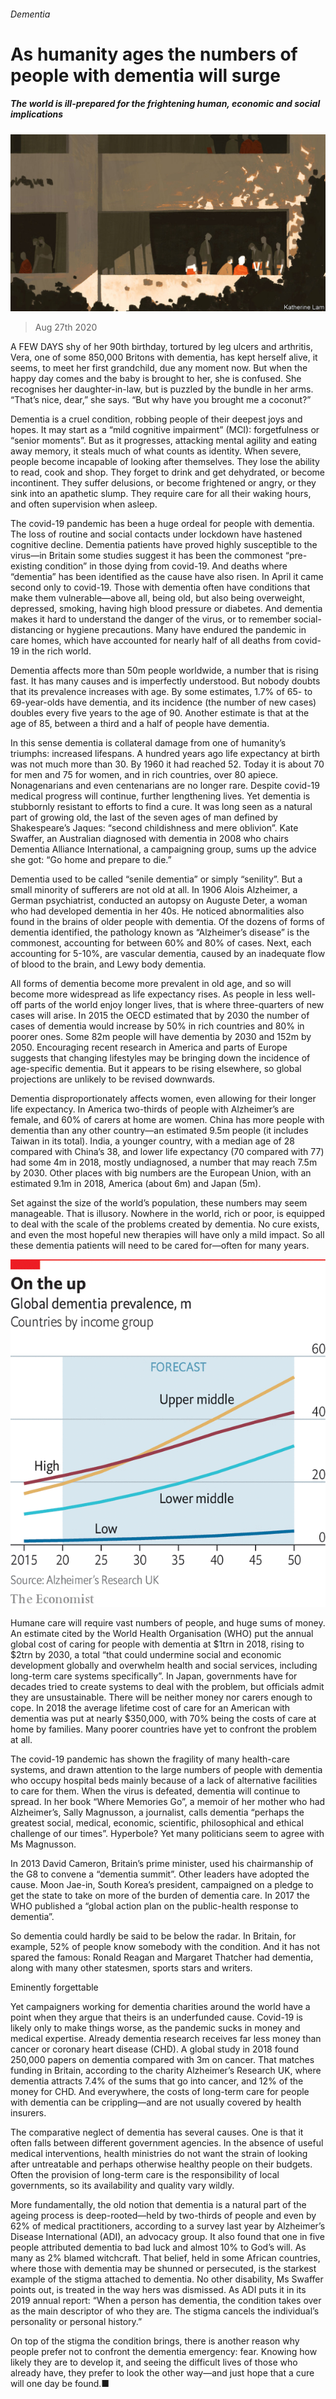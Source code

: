 ###### Dementia

# As humanity ages the numbers of people with dementia will surge 

##### The world is ill-prepared for the frightening human, economic and social implications 

![image](images/20200829_SRD001_0.jpg) 

> Aug 27th 2020 

A FEW DAYS shy of her 90th birthday, tortured by leg ulcers and arthritis, Vera, one of some 850,000 Britons with dementia, has kept herself alive, it seems, to meet her first grandchild, due any moment now. But when the happy day comes and the baby is brought to her, she is confused. She recognises her daughter-in-law, but is puzzled by the bundle in her arms. “That’s nice, dear,” she says. “But why have you brought me a coconut?”

Dementia is a cruel condition, robbing people of their deepest joys and hopes. It may start as a “mild cognitive impairment” (MCI): forgetfulness or “senior moments”. But as it progresses, attacking mental agility and eating away memory, it steals much of what counts as identity. When severe, people become incapable of looking after themselves. They lose the ability to read, cook and shop. They forget to drink and get dehydrated, or become incontinent. They suffer delusions, or become frightened or angry, or they sink into an apathetic slump. They require care for all their waking hours, and often supervision when asleep.


The covid-19 pandemic has been a huge ordeal for people with dementia. The loss of routine and social contacts under lockdown have hastened cognitive decline. Dementia patients have proved highly susceptible to the virus—in Britain some studies suggest it has been the commonest “pre-existing condition” in those dying from covid-19. And deaths where “dementia” has been identified as the cause have also risen. In April it came second only to covid-19. Those with dementia often have conditions that make them vulnerable—above all, being old, but also being overweight, depressed, smoking, having high blood pressure or diabetes. And dementia makes it hard to understand the danger of the virus, or to remember social-distancing or hygiene precautions. Many have endured the pandemic in care homes, which have accounted for nearly half of all deaths from covid-19 in the rich world.

Dementia affects more than 50m people worldwide, a number that is rising fast. It has many causes and is imperfectly understood. But nobody doubts that its prevalence increases with age. By some estimates, 1.7% of 65- to 69-year-olds have dementia, and its incidence (the number of new cases) doubles every five years to the age of 90. Another estimate is that at the age of 85, between a third and a half of people have dementia.

In this sense dementia is collateral damage from one of humanity’s triumphs: increased lifespans. A hundred years ago life expectancy at birth was not much more than 30. By 1960 it had reached 52. Today it is about 70 for men and 75 for women, and in rich countries, over 80 apiece. Nonagenarians and even centenarians are no longer rare. Despite covid-19 medical progress will continue, further lengthening lives. Yet dementia is stubbornly resistant to efforts to find a cure. It was long seen as a natural part of growing old, the last of the seven ages of man defined by Shakespeare’s Jaques: “second childishness and mere oblivion”. Kate Swaffer, an Australian diagnosed with dementia in 2008 who chairs Dementia Alliance International, a campaigning group, sums up the advice she got: “Go home and prepare to die.”


Dementia used to be called “senile dementia” or simply “senility”. But a small minority of sufferers are not old at all. In 1906 Alois Alzheimer, a German psychiatrist, conducted an autopsy on Auguste Deter, a woman who had developed dementia in her 40s. He noticed abnormalities also found in the brains of older people with dementia. Of the dozens of forms of dementia identified, the pathology known as “Alzheimer’s disease” is the commonest, accounting for between 60% and 80% of cases. Next, each accounting for 5-10%, are vascular dementia, caused by an inadequate flow of blood to the brain, and Lewy body dementia.

All forms of dementia become more prevalent in old age, and so will become more widespread as life expectancy rises. As people in less well-off parts of the world enjoy longer lives, that is where three-quarters of new cases will arise. In 2015 the OECD estimated that by 2030 the number of cases of dementia would increase by 50% in rich countries and 80% in poorer ones. Some 82m people will have dementia by 2030 and 152m by 2050. Encouraging recent research in America and parts of Europe suggests that changing lifestyles may be bringing down the incidence of age-specific dementia. But it appears to be rising elsewhere, so global projections are unlikely to be revised downwards.

Dementia disproportionately affects women, even allowing for their longer life expectancy. In America two-thirds of people with Alzheimer’s are female, and 60% of carers at home are women. China has more people with dementia than any other country—an estimated 9.5m people (it includes Taiwan in its total). India, a younger country, with a median age of 28 compared with China’s 38, and lower life expectancy (70 compared with 77) had some 4m in 2018, mostly undiagnosed, a number that may reach 7.5m by 2030. Other places with big numbers are the European Union, with an estimated 9.1m in 2018, America (about 6m) and Japan (5m).

Set against the size of the world’s population, these numbers may seem manageable. That is illusory. Nowhere in the world, rich or poor, is equipped to deal with the scale of the problems created by dementia. No cure exists, and even the most hopeful new therapies will have only a mild impact. So all these dementia patients will need to be cared for—often for many years.

![image](images/20200829_SRC756.png) 


Humane care will require vast numbers of people, and huge sums of money. An estimate cited by the World Health Organisation (WHO) put the annual global cost of caring for people with dementia at $1trn in 2018, rising to $2trn by 2030, a total “that could undermine social and economic development globally and overwhelm health and social services, including long-term care systems specifically”. In Japan, governments have for decades tried to create systems to deal with the problem, but officials admit they are unsustainable. There will be neither money nor carers enough to cope. In 2018 the average lifetime cost of care for an American with dementia was put at nearly $350,000, with 70% being the costs of care at home by families. Many poorer countries have yet to confront the problem at all.

The covid-19 pandemic has shown the fragility of many health-care systems, and drawn attention to the large numbers of people with dementia who occupy hospital beds mainly because of a lack of alternative facilities to care for them. When the virus is defeated, dementia will continue to spread. In her book “Where Memories Go”, a memoir of her mother who had Alzheimer’s, Sally Magnusson, a journalist, calls dementia “perhaps the greatest social, medical, economic, scientific, philosophical and ethical challenge of our times”. Hyperbole? Yet many politicians seem to agree with Ms Magnusson.

In 2013 David Cameron, Britain’s prime minister, used his chairmanship of the G8 to convene a “dementia summit”. Other leaders have adopted the cause. Moon Jae-in, South Korea’s president, campaigned on a pledge to get the state to take on more of the burden of dementia care. In 2017 the WHO published a “global action plan on the public-health response to dementia”.

So dementia could hardly be said to be below the radar. In Britain, for example, 52% of people know somebody with the condition. And it has not spared the famous: Ronald Reagan and Margaret Thatcher had dementia, along with many other statesmen, sports stars and writers.

Eminently forgettable

Yet campaigners working for dementia charities around the world have a point when they argue that theirs is an underfunded cause. Covid-19 is likely only to make things worse, as the pandemic sucks in money and medical expertise. Already dementia research receives far less money than cancer or coronary heart disease (CHD). A global study in 2018 found 250,000 papers on dementia compared with 3m on cancer. That matches funding in Britain, according to the charity Alzheimer’s Research UK, where dementia attracts 7.4% of the sums that go into cancer, and 12% of the money for CHD. And everywhere, the costs of long-term care for people with dementia can be crippling—and are not usually covered by health insurers.

The comparative neglect of dementia has several causes. One is that it often falls between different government agencies. In the absence of useful medical interventions, health ministries do not want the strain of looking after untreatable and perhaps otherwise healthy people on their budgets. Often the provision of long-term care is the responsibility of local governments, so its availability and quality vary wildly.

More fundamentally, the old notion that dementia is a natural part of the ageing process is deep-rooted—held by two-thirds of people and even by 62% of medical practitioners, according to a survey last year by Alzheimer’s Disease International (ADI), an advocacy group. It also found that one in five people attributed dementia to bad luck and almost 10% to God’s will. As many as 2% blamed witchcraft. That belief, held in some African countries, where those with dementia may be shunned or persecuted, is the starkest example of the stigma attached to dementia. No other disability, Ms Swaffer points out, is treated in the way hers was dismissed. As ADI puts it in its 2019 annual report: “When a person has dementia, the condition takes over as the main descriptor of who they are. The stigma cancels the individual’s personality or personal history.”

On top of the stigma the condition brings, there is another reason why people prefer not to confront the dementia emergency: fear. Knowing how likely they are to develop it, and seeing the difficult lives of those who already have, they prefer to look the other way—and just hope that a cure will one day be found.■

